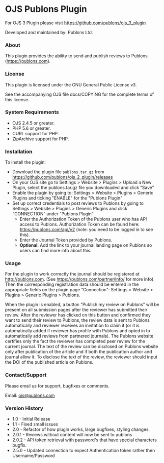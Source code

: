 # OJS Publons Plugin

For OJS 3 Plugin please visit https://github.com/publons/ojs_3_plugin

Developed and maintained by: Publons Ltd.

### About
This plugin provides the ability to send and publish reviews to Publons (https://publons.com).

### License
This plugin is licensed under the GNU General Public License v3.

See the accompanying OJS file docs/COPYING for the complete terms of this license.

### System Requirements
- OJS 2.4.5 or greater.
- PHP 5.6 or greater.
- CURL support for PHP.
- ZipArchive support for PHP.

### Installation
To install the plugin:
 - Download the plugin file `publons.tar.gz` from https://github.com/publons/ojs_2_plugin/releases
 - On your OJS site go to Settings > Website > Plugins > Upload a New Plugin,
   select the publons.tar.gz file you downloaded  and click "Save"
 - Enable the plugin by going to:  Settings > Website > Plugins > Generic Plugins and ticking "ENABLE" for the "Publons Plugin"
 - Set up correct credentials to post reviews to Publons by going to Settings > Website > Plugins > Generic Plugins and click “CONNECTION” under "Publons Plugin"
   - Enter the Authorization Token of the Publons user who has API access to Publons. Authorization Token can be found here: https://publons.com/api/v2 (note: you need to be logged in to see this).
   - Enter the Journal Token provided by Publons.
   - __Optional__. Add the link to your journal landing page on Publons so users can find more info about this.

### Usage
For the plugin to work correctly the journal should be registered at http://publons.com. (See https://publons.com/partner/info/ for more info). Then the corresponding registration data should be entered in the appropriate fields on the plugin page "Connection": Settings > Website > Plugins > Generic Plugins > Publons.

When the plugin is enabled, a button “Publish my review on Publons” will be present on all submission pages after the reviewer has submitted their review. After the reviewer has clicked on this button and confirmed they want to send their review to Publons, the review data is sent to Publons automatically and reviewer receives an invitation to claim it (or it is automatically added if reviewer has profile with Publons and opted in to automatically add reviews from partnered journals).
The Publons website certifies only the fact the reviewer has completed peer review for the current journal. The text of the review can be disclosed on Publons website only after publication of the article and if both the publication author and journal allow it. To disclose the text of the review, the reviewer should input the DOI of the published article on Publons.

### Contact/Support
Please email us for support, bugfixes or comments.

Email: <ojs@publons.com>

### Version History
- 1.0 - Initial Release
- 1.1 - Fixed small issues
- 2.0 - Refactor of how plugin works, large bugfixes, styling changes.
- 2.0.1 - Reviews without content will now be sent to publons
- 2.0.2 - API token retrieval with password's that have special characters bugfix.
- 2.5.0 - Updated connection to expect Authentication token rather then Username/Password
